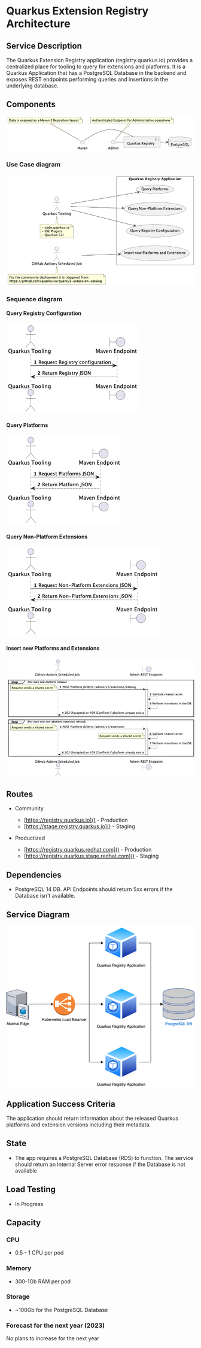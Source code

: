 # Quarkus Extension Registry Architecture


## Service Description

The Quarkus Extension Registry application (registry.quarkus.io) provides a centralized place for tooling to query for extensions and
platforms. It is a Quarkus Application that has a PostgreSQL Database in the backend and exposes REST endpoints performing queries and insertions
in the underlying database.

## Components

![](figures/components.png)


### Use Case diagram

![](figures/use_case_diagram.png)

### Sequence diagram

#### Query Registry Configuration

![](figures/seq_query_registry_configuration.png)

#### Query Platforms

![](figures/seq_query_platforms.png)

#### Query Non-Platform Extensions

![](figures/seq_query_non_platform_extensions.png)

#### Insert new Platforms and Extensions

![](figures/seq_insert_new_platforms_extensions.png)

## Routes

- Community
  - [https://registry.quarkus.io]() - Production
  - [https://stage.registry.quarkus.io]() - Staging

- Productized
    - [https://registry.quarkus.redhat.com]() - Production
    - [https://registry.quarkus.stage.redhat.com]() - Staging

## Dependencies

-   PostgreSQL 14 DB. API Endpoints should return 5xx errors if the Database isn't available.

## Service Diagram 

![](figures/service_diagram.png)

## Application Success Criteria

The application should return information about the released Quarkus platforms and extension versions including their metadata.

## State

- The app requires a PostgreSQL Database (RDS) to function. The service should return an Internal Server error response if the Database is not available

## Load Testing 

- In Progress

## Capacity

### CPU

- 0.5 - 1 CPU per pod

### Memory

- 300-1Gb RAM per pod

### Storage

- ~100Gb for the PostgreSQL Database

### Forecast for the next year (2023)

No plans to increase for the next year
